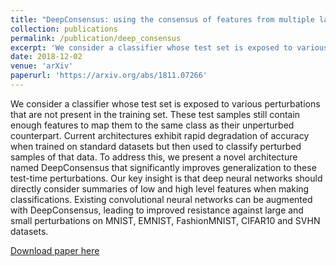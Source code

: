 ```yaml
---
title: "DeepConsensus: using the consensus of features from multiple layers to attain robust image classification"
collection: publications
permalink: /publication/deep_consensus
excerpt: 'We consider a classifier whose test set is exposed to various perturbations that are not present in the training set. These test samples still contain enough features to map them to the same class as their unperturbed counterpart. Current architectures exhibit rapid degradation of accuracy when trained on standard datasets but then used to classify perturbed samples of that data. To address this, we present a novel architecture named DeepConsensus that significantly improves generalization to these test-time perturbations. Our key insight is that deep neural networks should directly consider summaries of low and high level features when making classifications. Existing convolutional neural networks can be augmented with DeepConsensus, leading to improved resistance against large and small perturbations on MNIST, EMNIST, FashionMNIST, CIFAR10 and SVHN datasets.'
date: 2018-12-02
venue: 'arXiv'
paperurl: 'https://arxiv.org/abs/1811.07266'
---
```

We consider a classifier whose test set is exposed to various perturbations that are not present in the training set. These test samples still contain enough features to map them to the same class as their unperturbed counterpart. Current architectures exhibit rapid degradation of accuracy when trained on standard datasets but then used to classify perturbed samples of that data. To address this, we present a novel architecture named DeepConsensus that significantly improves generalization to these test-time perturbations. Our key insight is that deep neural networks should directly consider summaries of low and high level features when making classifications. Existing convolutional neural networks can be augmented with DeepConsensus, leading to improved resistance against large and small perturbations on MNIST, EMNIST, FashionMNIST, CIFAR10 and SVHN datasets.

[Download paper here](https://arxiv.org/pdf/1811.07266.pdf)
